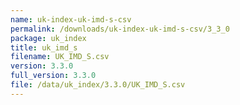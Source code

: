```yaml
---
name: uk-index-uk-imd-s-csv
permalink: /downloads/uk-index-uk-imd-s-csv/3_3_0
package: uk_index
title: uk_imd_s
filename: UK_IMD_S.csv
version: 3.3.0
full_version: 3.3.0
file: /data/uk_index/3.3.0/UK_IMD_S.csv
---
```

